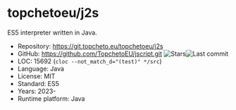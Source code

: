 # topchetoeu/j2s

ES5 interpreter written in Java.

* Repository:       https://git.topcheto.eu/topchetoeu/j2s
* GitHub:           https://github.com/TopchetoEU/jscript.git <span class="shields"><img src="https://img.shields.io/github/stars/TopchetoEU/jscript?label=&style=flat-square" alt="Stars" title="Stars"><img src="https://img.shields.io/github/last-commit/TopchetoEU/jscript?label=&style=flat-square" alt="Last commit" title="Last commit"></span>
* LOC:              15692 (`cloc --not_match_d="(test)" */src`)
* Language:         Java
* License:          MIT
* Standard:         ES5
* Years:            2023-
* Runtime platform: Java

